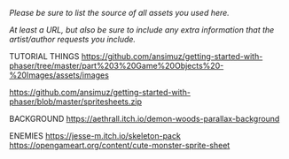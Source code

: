 *Please be sure to list the source of all assets you used here.*

*At least a URL, but also be sure to include any extra information that the artist/author requests you include.*

TUTORIAL THINGS
https://github.com/ansimuz/getting-started-with-phaser/tree/master/part%203%20Game%20Objects%20-%20Images/assets/images

https://github.com/ansimuz/getting-started-with-phaser/blob/master/spritesheets.zip

BACKGROUND
https://aethrall.itch.io/demon-woods-parallax-background

ENEMIES
https://jesse-m.itch.io/skeleton-pack
https://opengameart.org/content/cute-monster-sprite-sheet

